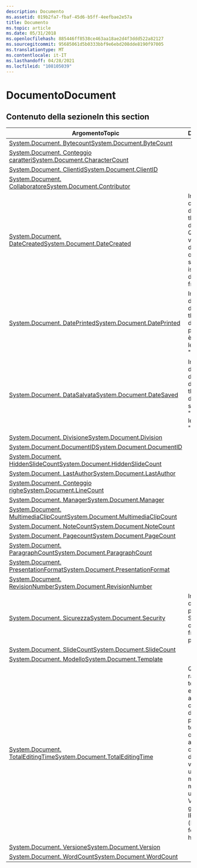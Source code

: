 ```yaml
---
description: Documento
ms.assetid: 019b2fa7-fbaf-45d6-b5ff-4eefbae2e57a
title: Documento
ms.topic: article
ms.date: 05/31/2018
ms.openlocfilehash: 885446ff8538ce463aa18ae2d4f3ddd522a82127
ms.sourcegitcommit: 95685061d5b0333bbf9e6ebd208dde8190f97005
ms.translationtype: MT
ms.contentlocale: it-IT
ms.lasthandoff: 04/28/2021
ms.locfileid: "108105039"
---
```

# <a name="document"></a><span data-ttu-id="07ff2-103">Documento</span><span class="sxs-lookup"><span data-stu-id="07ff2-103">Document</span></span>

## <a name="in-this-section"></a><span data-ttu-id="07ff2-104">Contenuto della sezione</span><span class="sxs-lookup"><span data-stu-id="07ff2-104">In this section</span></span>



| <span data-ttu-id="07ff2-105">Argomento</span><span class="sxs-lookup"><span data-stu-id="07ff2-105">Topic</span></span>                                                                                                  | <span data-ttu-id="07ff2-106">Descrizione</span><span class="sxs-lookup"><span data-stu-id="07ff2-106">Description</span></span>                                                                                                                                                                                                                              |
|--------------------------------------------------------------------------------------------------------|------------------------------------------------------------------------------------------------------------------------------------------------------------------------------------------------------------------------------------------|
| [<span data-ttu-id="07ff2-107">System.Document. Bytecount</span><span class="sxs-lookup"><span data-stu-id="07ff2-107">System.Document.ByteCount</span></span>](./props-system-document-bytecount.md)<br/>                     |                                                                                                                                                                                                                                          |
| [<span data-ttu-id="07ff2-108">System.Document. Conteggio caratteri</span><span class="sxs-lookup"><span data-stu-id="07ff2-108">System.Document.CharacterCount</span></span>](./props-system-document-charactercount.md)<br/>           |                                                                                                                                                                                                                                          |
| [<span data-ttu-id="07ff2-109">System.Document. Clientid</span><span class="sxs-lookup"><span data-stu-id="07ff2-109">System.Document.ClientID</span></span>](./props-system-document-clientid.md)<br/>                       |                                                                                                                                                                                                                                          |
| [<span data-ttu-id="07ff2-110">System.Document. Collaboratore</span><span class="sxs-lookup"><span data-stu-id="07ff2-110">System.Document.Contributor</span></span>](./props-system-document-contributor.md)<br/>                 |                                                                                                                                                                                                                                          |
| [<span data-ttu-id="07ff2-111">System.Document. DateCreated</span><span class="sxs-lookup"><span data-stu-id="07ff2-111">System.Document.DateCreated</span></span>](./props-system-document-datecreated.md)<br/>                 | <span data-ttu-id="07ff2-112">Indica la data e l'ora di creazione di un documento.</span><span class="sxs-lookup"><span data-stu-id="07ff2-112">Indicates the date and time that a document was created.</span></span> <span data-ttu-id="07ff2-113">Queste informazioni vengono archiviate nel documento, non ottenute dal file system.</span><span class="sxs-lookup"><span data-stu-id="07ff2-113">This information is stored in the document, not obtained from the file system.</span></span><br/>                                                                                       |
| [<span data-ttu-id="07ff2-114">System.Document. DatePrinted</span><span class="sxs-lookup"><span data-stu-id="07ff2-114">System.Document.DatePrinted</span></span>](./props-system-document-dateprinted.md)<br/>                 | <span data-ttu-id="07ff2-115">Indica la data e l'ora dell'ultima stampa del documento.</span><span class="sxs-lookup"><span data-stu-id="07ff2-115">Indicates the date and time the document was last printed.</span></span> <span data-ttu-id="07ff2-116">Il nome legacy è "DocLastPrinted".</span><span class="sxs-lookup"><span data-stu-id="07ff2-116">The legacy name is "DocLastPrinted".</span></span><br/>                                                                                                                               |
| [<span data-ttu-id="07ff2-117">System.Document. DataSalvata</span><span class="sxs-lookup"><span data-stu-id="07ff2-117">System.Document.DateSaved</span></span>](./props-system-document-datesaved.md)<br/>                     | <span data-ttu-id="07ff2-118">Indica la data e l'ora dell'ultimo salvataggio del documento.</span><span class="sxs-lookup"><span data-stu-id="07ff2-118">Indicates the date and time the document was last saved.</span></span> <span data-ttu-id="07ff2-119">Il nome legacy è "DocLastSavedTm".</span><span class="sxs-lookup"><span data-stu-id="07ff2-119">The legacy name is "DocLastSavedTm".</span></span><br/>                                                                                                                                 |
| [<span data-ttu-id="07ff2-120">System.Document. Divisione</span><span class="sxs-lookup"><span data-stu-id="07ff2-120">System.Document.Division</span></span>](./props-system-document-division.md)<br/>                       |                                                                                                                                                                                                                                          |
| [<span data-ttu-id="07ff2-121">System.Document.DocumentID</span><span class="sxs-lookup"><span data-stu-id="07ff2-121">System.Document.DocumentID</span></span>](./props-system-document-documentid.md)<br/>                   |                                                                                                                                                                                                                                          |
| [<span data-ttu-id="07ff2-122">System.Document. HiddenSlideCount</span><span class="sxs-lookup"><span data-stu-id="07ff2-122">System.Document.HiddenSlideCount</span></span>](./props-system-document-hiddenslidecount.md)<br/>       |                                                                                                                                                                                                                                          |
| [<span data-ttu-id="07ff2-123">System.Document. LastAuthor</span><span class="sxs-lookup"><span data-stu-id="07ff2-123">System.Document.LastAuthor</span></span>](./props-system-document-lastauthor.md)<br/>                   |                                                                                                                                                                                                                                          |
| [<span data-ttu-id="07ff2-124">System.Document. Conteggio righe</span><span class="sxs-lookup"><span data-stu-id="07ff2-124">System.Document.LineCount</span></span>](./props-system-document-linecount.md)<br/>                     |                                                                                                                                                                                                                                          |
| [<span data-ttu-id="07ff2-125">System.Document. Manager</span><span class="sxs-lookup"><span data-stu-id="07ff2-125">System.Document.Manager</span></span>](./props-system-document-manager.md)<br/>                         |                                                                                                                                                                                                                                          |
| [<span data-ttu-id="07ff2-126">System.Document. MultimediaClipCount</span><span class="sxs-lookup"><span data-stu-id="07ff2-126">System.Document.MultimediaClipCount</span></span>](./props-system-document-multimediaclipcount.md)<br/> |                                                                                                                                                                                                                                          |
| [<span data-ttu-id="07ff2-127">System.Document. NoteCount</span><span class="sxs-lookup"><span data-stu-id="07ff2-127">System.Document.NoteCount</span></span>](./props-system-document-notecount.md)<br/>                     |                                                                                                                                                                                                                                          |
| [<span data-ttu-id="07ff2-128">System.Document. Pagecount</span><span class="sxs-lookup"><span data-stu-id="07ff2-128">System.Document.PageCount</span></span>](./props-system-document-pagecount.md)<br/>                     |                                                                                                                                                                                                                                          |
| [<span data-ttu-id="07ff2-129">System.Document. ParagraphCount</span><span class="sxs-lookup"><span data-stu-id="07ff2-129">System.Document.ParagraphCount</span></span>](./props-system-document-paragraphcount.md)<br/>           |                                                                                                                                                                                                                                          |
| [<span data-ttu-id="07ff2-130">System.Document. PresentationFormat</span><span class="sxs-lookup"><span data-stu-id="07ff2-130">System.Document.PresentationFormat</span></span>](./props-system-document-presentationformat.md)<br/>   |                                                                                                                                                                                                                                          |
| [<span data-ttu-id="07ff2-131">System.Document. RevisionNumber</span><span class="sxs-lookup"><span data-stu-id="07ff2-131">System.Document.RevisionNumber</span></span>](./props-system-document-revisionnumber.md)<br/>           |                                                                                                                                                                                                                                          |
| [<span data-ttu-id="07ff2-132">System.Document. Sicurezza</span><span class="sxs-lookup"><span data-stu-id="07ff2-132">System.Document.Security</span></span>](./props-system-document-security.md)<br/>                       | <span data-ttu-id="07ff2-133">Informazioni sul controllo di accesso, dal propset SummaryInfo</span><span class="sxs-lookup"><span data-stu-id="07ff2-133">Access control information, from SummaryInfo propset</span></span><br/>                                                                                                                                                                          |
| [<span data-ttu-id="07ff2-134">System.Document. SlideCount</span><span class="sxs-lookup"><span data-stu-id="07ff2-134">System.Document.SlideCount</span></span>](./props-system-document-slidecount.md)<br/>                   |                                                                                                                                                                                                                                          |
| [<span data-ttu-id="07ff2-135">System.Document. Modello</span><span class="sxs-lookup"><span data-stu-id="07ff2-135">System.Document.Template</span></span>](./props-system-document-template.md)<br/>                       |                                                                                                                                                                                                                                          |
| [<span data-ttu-id="07ff2-136">System.Document. TotalEditingTime</span><span class="sxs-lookup"><span data-stu-id="07ff2-136">System.Document.TotalEditingTime</span></span>](./props-system-document-totaleditingtime.md)<br/>       | <span data-ttu-id="07ff2-137">Questa proprietà rappresenta il tempo totale tra ogni apertura e salvataggio accumulato dopo la creazione del documento.</span><span class="sxs-lookup"><span data-stu-id="07ff2-137">This property represents the total time between each open and save, accumulated since the creation of the document.</span></span> <span data-ttu-id="07ff2-138">Questo valore viene misurato in unità di 100ns, non in millisecondi.</span><span class="sxs-lookup"><span data-stu-id="07ff2-138">This is measured in 100ns units, not milliseconds.</span></span> <span data-ttu-id="07ff2-139">VT \_ FILETIME per i gestori IPropertySetStorage (legacy)</span><span class="sxs-lookup"><span data-stu-id="07ff2-139">VT\_FILETIME for IPropertySetStorage handlers (legacy)</span></span><br/> |
| [<span data-ttu-id="07ff2-140">System.Document. Versione</span><span class="sxs-lookup"><span data-stu-id="07ff2-140">System.Document.Version</span></span>](./props-system-document-version.md)<br/>                         |                                                                                                                                                                                                                                          |
| [<span data-ttu-id="07ff2-141">System.Document. WordCount</span><span class="sxs-lookup"><span data-stu-id="07ff2-141">System.Document.WordCount</span></span>](./props-system-document-wordcount.md)<br/>                     |                                                                                                                                                                                                                                          |



 

 

 
